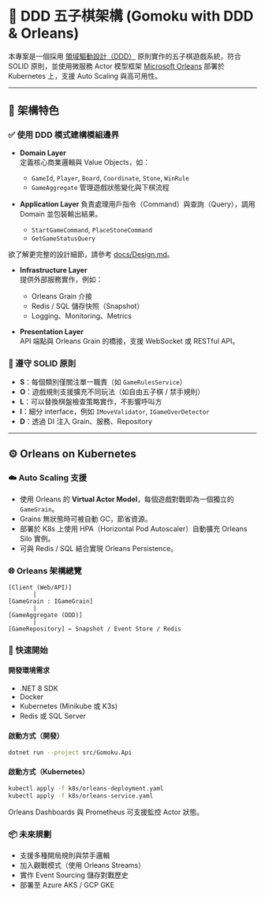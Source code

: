 # 🧠 DDD 五子棋架構 (Gomoku with DDD & Orleans)

本專案是一個採用 [領域驅動設計（DDD）](https://en.wikipedia.org/wiki/Domain-driven_design) 原則實作的五子棋遊戲系統，符合 SOLID 原則，並使用微服務 Actor 模型框架 [Microsoft Orleans](https://learn.microsoft.com/en-us/dotnet/orleans/) 部署於 Kubernetes 上，支援 Auto Scaling 與高可用性。

---

## 🧱 架構特色

### ✅ 使用 DDD 模式建構模組邊界

- **Domain Layer**  
  定義核心商業邏輯與 Value Objects，如：
  - `GameId`, `Player`, `Board`, `Coordinate`, `Stone`, `WinRule`
  - `GameAggregate` 管理遊戲狀態變化與下棋流程

- **Application Layer**
  負責處理用戶指令（Command）與查詢（Query），調用 Domain 並包裝輸出結果。
  - `StartGameCommand`, `PlaceStoneCommand`
  - `GetGameStatusQuery`

欲了解更完整的設計細節，請參考 [docs/Design.md](docs/Design.md)。

- **Infrastructure Layer**  
  提供外部服務實作，例如：
  - Orleans Grain 介接
  - Redis / SQL 儲存快照（Snapshot）
  - Logging、Monitoring、Metrics

- **Presentation Layer**  
  API 端點與 Orleans Grain 的橋接，支援 WebSocket 或 RESTful API。

### 🧪 遵守 SOLID 原則

- **S**：每個類別僅關注單一職責（如 `GameRulesService`）
- **O**：遊戲規則支援擴充不同玩法（如自由五子棋 / 禁手規則）
- **L**：可以替換棋盤檢查策略實作，不影響呼叫方
- **I**：細分 interface，例如 `IMoveValidator`, `IGameOverDetector`
- **D**：透過 DI 注入 Grain、服務、Repository

---

## ⚙️ Orleans on Kubernetes

### ☁️ Auto Scaling 支援

- 使用 Orleans 的 **Virtual Actor Model**，每個遊戲對戰即為一個獨立的 `GameGrain`。
- Grains 無狀態時可被自動 GC，節省資源。
- 部署於 K8s 上使用 HPA（Horizontal Pod Autoscaler）自動擴充 Orleans Silo 實例。
- 可與 Redis / SQL 結合實現 Orleans Persistence。

### 🌐 Orleans 架構總覽

```plaintext
[Client (Web/API)]
       |
[GameGrain : IGameGrain]
       |
[GameAggregate (DDD)]
       |
[GameRepository] ← Snapshot / Event Store / Redis
```

### 🚀 快速開始

#### 開發環境需求

- .NET 8 SDK
- Docker
- Kubernetes (Minikube 或 K3s)
- Redis 或 SQL Server

#### 啟動方式（開發）

```bash
dotnet run --project src/Gomoku.Api
```

#### 啟動方式（Kubernetes）

```bash
kubectl apply -f k8s/orleans-deployment.yaml
kubectl apply -f k8s/orleans-service.yaml
```

Orleans Dashboards 與 Prometheus 可支援監控 Actor 狀態。

### 📦 未來規劃

- 支援多種開局規則與禁手邏輯
- 加入觀戰模式（使用 Orleans Streams）
- 實作 Event Sourcing 儲存對戰歷史
- 部署至 Azure AKS / GCP GKE
